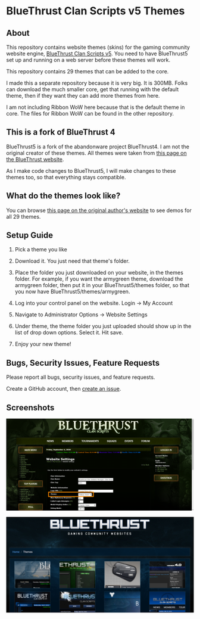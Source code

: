 # BlueThrust Clan Scripts v5 Themes

## About

This repository contains website themes (skins) for the gaming community website engine, [BlueThrust Clan Scripts v5](https://github.com/RedDragonWebDesign/BlueThrust5). You need to have BlueThrust5 set up and running on a web server before these themes will work.

This repository contains 29 themes that can be added to the core.

I made this a separate repository because it is very big. It is 300MB. Folks can download the much smaller core, get that running with the default theme, then if they want they can add more themes from here.

I am not including Ribbon WoW here because that is the default theme in core. The files for Ribbon WoW can be found in the other repository.

## This is a fork of BlueThrust 4

BlueThrust5 is a fork of the abandonware project BlueThrust4. I am not the original creator of these themes. All themes were taken from [this page on the BlueThrust website](https://bluethrust.com/themes).

As I make code changes to BlueThrust5, I will make changes to these themes too, so that everything stays compatible.

## What do the themes look like?

You can browse [this page on the original author's website](https://bluethrust.com/themes) to see demos for all 29 themes.

## Setup Guide

1) Pick a theme you like

2) Download it. You just need that theme's folder.

3) Place the folder you just downloaded on your website, in the themes folder. For example, if you want the armygreen theme, download the armygreen folder, then put it in your BlueThrust5/themes folder, so that you now have BlueThrust5/themes/armygreen.

4) Log into your control panel on the website. Login -> My Account

5) Navigate to Administrator Options -> Website Settings

6) Under theme, the theme folder you just uploaded should show up in the list of drop down options. Select it. Hit save.

7) Enjoy your new theme!

## Bugs, Security Issues, Feature Requests

Please report all bugs, security issues, and feature requests.

Create a GitHub account, then [create an issue](https://github.com/RedDragonWebDesign/BlueThrust5-Themes).

## Screenshots

![](screenshot1.png)

![](screenshot2.png)